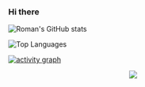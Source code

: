 ### Hi there

![Roman's GitHub stats](https://github-readme-stats.vercel.app/api?username=romanxeo&amp;show_icons=true)

![Top Languages](https://github-readme-stats.vercel.app/api/top-langs/?username=romanxeo)

[![activity graph](https://github-readme-activity-graph.vercel.app/graph?username=romanxeo&bg_color=fff&color=444&line=888&radius=12&height=400&grid=false&hide_border=false)](https://github.com/ashutosh00710/github-readme-activity-graph)

<p align="center">
  <img src="https://capsule-render.vercel.app/api?type=waving&color=gradient&height=60&section=footer"/>
</p>

